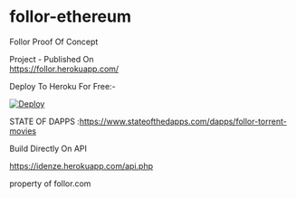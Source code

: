 # follor-ethereum
Follor Proof Of Concept


Project - Published On  
https://follor.herokuapp.com/


Deploy To Heroku For Free:-

<a href="https://heroku.com/deploy">
  <img src="https://www.herokucdn.com/deploy/button.svg" alt="Deploy">
</a>


STATE OF DAPPS :https://www.stateofthedapps.com/dapps/follor-torrent-movies



Build Directly On API 

https://idenze.herokuapp.com/api.php



property of follor.com
